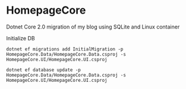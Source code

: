 # HomepageCore
Dotnet Core 2.0 migration of my blog using SQLite and Linux container

Initialize DB

`dotnet ef migrations add InitialMigration -p HomepageCore.Data/HomepageCore.Data.csproj -s HomepageCore.UI/HomepageCore.UI.csproj`

`dotnet ef database update -p HomepageCore.Data/HomepageCore.Data.csproj -s HomepageCore.UI/HomepageCore.UI.csproj`
